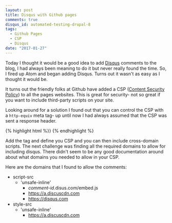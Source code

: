 ```yaml
---
layout: post
title: Disqus with Github pages
comments: true
disqus_id: automated-testing-drupal-8
tags:
  - Github Pages
  - CSP
  - Disqus
date: "2017-01-27"
---
```


Today I thought it would be a good idea to add [Disqus](https://disqus.com) comments to the blog, I had always been meaning to do it but never really found the time. So, I fired up Atom and began adding Disqus. Turns out it wasn't as easy as I thought it would be.

It turns out the friendly folks at Github have added a CSP ([Content Security Policy](https://content-security-policy.com/)) to all the pages websites. This is great for security- not so great if you want to include third-party scripts on your site.

Looking around for a solution I found out that you can control the CSP with a `http-equiv` meta tag- up until now I had always assumed that the CSP was sent a response header.

{% highlight html %}}
<meta http-equiv="Content-Security-Policy" content="">
{% endhighlight %}

Add the tag and define you CSP and you can then include cross-domain scripts. The next challenge was finding all the required domains to allow for including disqus. There didn't seem to be any good documentation around about what domains you needed to allow in your CSP.

Here are the domains that I found to allow the comments:

- script-src
  - 'unsafe-inline'
    - _comment-id_.disus.com/embed.js
    - https://a.discuscdn.com
    - https://disqus.com
- style-src
  - 'unsafe-inline'
    - https://a.discuscdn.com
